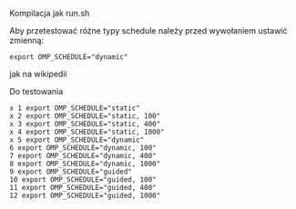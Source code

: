 Kompilacja jak run.sh

Aby przetestować różne typy schedule należy przed wywołaniem ustawić zmienną:

```
export OMP_SCHEDULE="dynamic" 
```

jak na wikipedii

Do testowania

```
x 1 export OMP_SCHEDULE="static"
x 2 export OMP_SCHEDULE="static, 100"
x 3 export OMP_SCHEDULE="static, 400"
x 4 export OMP_SCHEDULE="static, 1000"
x 5 export OMP_SCHEDULE="dynamic"
6 export OMP_SCHEDULE="dynamic, 100"
7 export OMP_SCHEDULE="dynamic, 400"
8 export OMP_SCHEDULE="dynamic, 1000"
9 export OMP_SCHEDULE="guided"
10 export OMP_SCHEDULE="guided, 100"
11 export OMP_SCHEDULE="guided, 400"
12 export OMP_SCHEDULE="guided, 1000"
```
